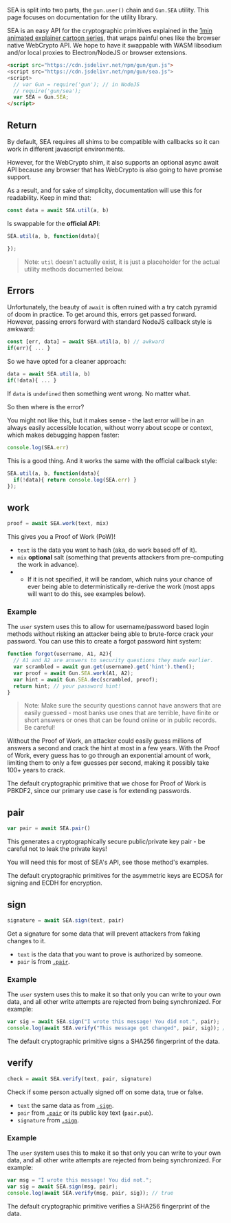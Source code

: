 SEA is split into two parts, the `gun.user()` chain and `Gun.SEA` utility. This page focuses on documentation for the utility library.

SEA is an easy API for the cryptographic primitives explained in the [1min animated explainer cartoon series](https://gun.eco/explainers/data/security.html), that wraps painful ones like the browser native WebCrypto API. We hope to have it swappable with WASM libsodium and/or local proxies to Electron/NodeJS or browser extensions.

```html
<script src="https://cdn.jsdelivr.net/npm/gun/gun.js">
<script src="https://cdn.jsdelivr.net/npm/gun/sea.js">
<script>
  // var Gun = require('gun'); // in NodeJS 
  // require('gun/sea');
  var SEA = Gun.SEA;
</script>
```

## Return

By default, SEA requires all shims to be compatible with callbacks so it can work in different javascript environments.

However, for the WebCrypto shim, it also supports an optional async await API because any browser that has WebCrypto is also going to have promise support.

As a result, and for sake of simplicity, documentation will use this for readability. Keep in mind that:

```javascript
const data = await SEA.util(a, b)
```

Is swappable for the **official API**:

```javascript
SEA.util(a, b, function(data){

});
```

 > Note: `util` doesn't actually exist, it is just a placeholder for the actual utility methods documented below.

## Errors

Unfortunately, the beauty of `await` is often ruined with a try catch pyramid of doom in practice. To get around this, errors get passed forward. However, passing errors forward with standard NodeJS callback style is awkward:

```javascript
const [err, data] = await SEA.util(a, b) // awkward
if(err){ ... }
```

So we have opted for a cleaner approach:

```javascript
data = await SEA.util(a, b)
if(!data){ ... }
```

If `data` is `undefined` then something went wrong. No matter what.

So then where is the error?

You might not like this, but it makes sense - the last error will be in an always easily accessible location, without worry about scope or context, which makes debugging happen faster:

```javascript
console.log(SEA.err)
```

This is a good thing. And it works the same with the official callback style:

```javascript
SEA.util(a, b, function(data){
  if(!data){ return console.log(SEA.err) }
});
```

## work

```javascript
proof = await SEA.work(text, mix)
```

This gives you a Proof of Work (PoW)!

 - `text` is the data you want to hash (aka, do work based off of it).
 - `mix` **optional** salt (something that prevents attackers from pre-computing the work in advance).
 - - If it is not specified, it will be random, which ruins your chance of ever being able to deterministically re-derive the work (most apps will want to do this, see examples below).

### Example

The `user` system uses this to allow for username/password based login methods without risking an attacker being able to brute-force crack your password. You can use this to create a forgot password hint system:

```javascript
function forgot(username, A1, A2){
  // A1 and A2 are answers to security questions they made earlier.
  var scrambled = await gun.get(username).get('hint').then();
  var proof = await Gun.SEA.work(A1, A2);
  var hint = await Gun.SEA.dec(scrambled, proof);
  return hint; // your password hint!
}
```

 > Note: Make sure the security questions cannot have answers that are easily guessed - most banks use ones that are terrible, have finite or short answers or ones that can be found online or in public records. Be careful!

Without the Proof of Work, an attacker could easily guess millions of answers a second and crack the hint at most in a few years. With the Proof of Work, every guess has to go through an exponential amount of work, limiting them to only a few guesses per second, making it possibly take 100+ years to crack.

The default cryptographic primitive that we chose for Proof of Work is PBKDF2, since our primary use case is for extending passwords.

## pair
 
```javascript
var pair = await SEA.pair()
```

This generates a cryptographically secure public/private key pair - be careful not to leak the private keys!

You will need this for most of SEA's API, see those method's examples.

The default cryptographic primitives for the asymmetric keys are ECDSA for signing and ECDH for encryption.

## sign

```javascript
signature = await SEA.sign(text, pair)
```

Get a signature for some data that will prevent attackers from faking changes to it.

 - `text` is the data that you want to prove is authorized by someone.
 - `pair` is from [`.pair`](#pair).

### Example

The `user` system uses this to make it so that only you can write to your own data, and all other write attempts are rejected from being synchronized. For example:

```javascript
var sig = await SEA.sign("I wrote this message! You did not.", pair);
console.log(await SEA.verify("This message got changed", pair, sig)); // false
```

The default cryptographic primitive signs a SHA256 fingerprint of the data.

## verify

```javascript
check = await SEA.verify(text, pair, signature)
```

Check if some person actually signed off on some data, true or false.

 - `text` the same data as from [`.sign`](#sign).
 - `pair` from [`.pair`](#pair) or its public key text (`pair.pub`).
 - `signature` from [`.sign`](#sign).

### Example

The `user` system uses this to make it so that only you can write to your own data, and all other write attempts are rejected from being synchronized. For example:

```javascript
var msg = "I wrote this message! You did not.";
var sig = await SEA.sign(msg, pair);
console.log(await SEA.verify(msg, pair, sig)); // true
```

The default cryptographic primitive verifies a SHA256 fingerprint of the data.